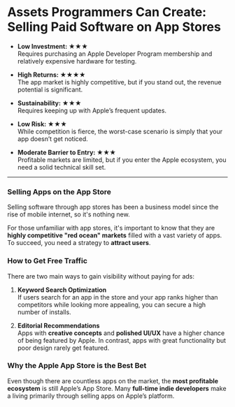 # Assets Programmers Can Create: Selling Paid Software on App Stores  

- **Low Investment: ★★★**  
  Requires purchasing an Apple Developer Program membership and relatively expensive hardware for testing.  

- **High Returns: ★★★★**  
  The app market is highly competitive, but if you stand out, the revenue potential is significant.  

- **Sustainability: ★★★**  
  Requires keeping up with Apple’s frequent updates.  

- **Low Risk: ★★★**  
  While competition is fierce, the worst-case scenario is simply that your app doesn’t get noticed.  

- **Moderate Barrier to Entry: ★★★**  
  Profitable markets are limited, but if you enter the Apple ecosystem, you need a solid technical skill set.  

---

### Selling Apps on the App Store  

Selling software through app stores has been a business model since the rise of mobile internet, so it's nothing new.  

For those unfamiliar with app stores, it's important to know that they are **highly competitive "red ocean" markets** filled with a vast variety of apps. To succeed, you need a strategy to **attract users**.  

### How to Get Free Traffic  

There are two main ways to gain visibility without paying for ads:  

1. **Keyword Search Optimization**  
   If users search for an app in the store and your app ranks higher than competitors while looking more appealing, you can secure a high number of installs.  

2. **Editorial Recommendations**  
   Apps with **creative concepts** and **polished UI/UX** have a higher chance of being featured by Apple. In contrast, apps with great functionality but poor design rarely get featured.  

### Why the Apple App Store is the Best Bet  

Even though there are countless apps on the market, the **most profitable ecosystem** is still Apple’s App Store. Many **full-time indie developers** make a living primarily through selling apps on Apple’s platform.
